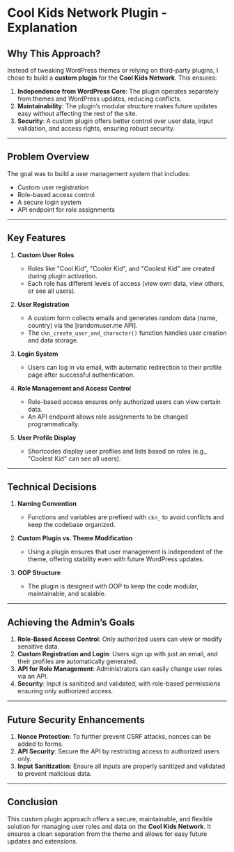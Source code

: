 # **Cool Kids Network Plugin - Explanation**

## **Why This Approach?**

Instead of tweaking WordPress themes or relying on third-party plugins, I chose to build a **custom plugin** for the **Cool Kids Network**. This ensures:

1. **Independence from WordPress Core**: The plugin operates separately from themes and WordPress updates, reducing conflicts.
2. **Maintainability**: The plugin’s modular structure makes future updates easy without affecting the rest of the site.
3. **Security**: A custom plugin offers better control over user data, input validation, and access rights, ensuring robust security.

---

## **Problem Overview**

The goal was to build a user management system that includes:

- Custom user registration
- Role-based access control
- A secure login system
- API endpoint for role assignments

---

## **Key Features**

1. **Custom User Roles**
   - Roles like "Cool Kid", "Cooler Kid", and "Coolest Kid" are created during plugin activation.
   - Each role has different levels of access (view own data, view others, or see all users).

2. **User Registration**
   - A custom form collects emails and generates random data (name, country) via the [randomuser.me API].
   - The `ckn_create_user_and_character()` function handles user creation and data storage.

3. **Login System**
   - Users can log in via email, with automatic redirection to their profile page after successful authentication.

4. **Role Management and Access Control**
   - Role-based access ensures only authorized users can view certain data.
   - An API endpoint allows role assignments to be changed programmatically.

5. **User Profile Display**
   - Shortcodes display user profiles and lists based on roles (e.g., "Coolest Kid" can see all users).

---

## **Technical Decisions**

1. **Naming Convention**
   - Functions and variables are prefixed with `ckn_` to avoid conflicts and keep the codebase organized.

2. **Custom Plugin vs. Theme Modification**
   - Using a plugin ensures that user management is independent of the theme, offering stability even with future WordPress updates.

3. **OOP Structure**
   - The plugin is designed with OOP to keep the code modular, maintainable, and scalable.

---

## **Achieving the Admin’s Goals**

1. **Role-Based Access Control**: Only authorized users can view or modify sensitive data.
2. **Custom Registration and Login**: Users sign up with just an email, and their profiles are automatically generated.
3. **API for Role Management**: Administrators can easily change user roles via an API.
4. **Security**: Input is sanitized and validated, with role-based permissions ensuring only authorized access.

---

## **Future Security Enhancements**

1. **Nonce Protection**: To further prevent CSRF attacks, nonces can be added to forms.
2. **API Security**: Secure the API by restricting access to authorized users only.
3. **Input Sanitization**: Ensure all inputs are properly sanitized and validated to prevent malicious data.

---

## **Conclusion**

This custom plugin approach offers a secure, maintainable, and flexible solution for managing user roles and data on the **Cool Kids Network**. It ensures a clean separation from the theme and allows for easy future updates and extensions.
